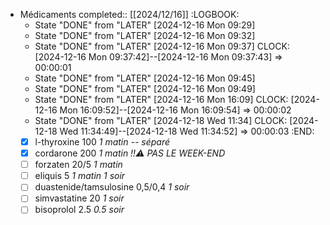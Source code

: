 - Médicaments
  completed:: [[2024/12/16]]
  :LOGBOOK:
  * State "DONE" from "LATER" [2024-12-16 Mon 09:29]
  * State "DONE" from "LATER" [2024-12-16 Mon 09:32]
  * State "DONE" from "LATER" [2024-12-16 Mon 09:37]
  CLOCK: [2024-12-16 Mon 09:37:42]--[2024-12-16 Mon 09:37:43] =>  00:00:01
  * State "DONE" from "LATER" [2024-12-16 Mon 09:45]
  * State "DONE" from "LATER" [2024-12-16 Mon 09:49]
  * State "DONE" from "LATER" [2024-12-16 Mon 16:09]
  CLOCK: [2024-12-16 Mon 16:09:52]--[2024-12-16 Mon 16:09:54] =>  00:00:02
  * State "DONE" from "LATER" [2024-12-18 Wed 11:34]
  CLOCK: [2024-12-18 Wed 11:34:49]--[2024-12-18 Wed 11:34:52] =>  00:00:03
  :END:
  + [x] l-thyroxine 100 _1 matin -- séparé_
  + [x] cordarone 200 _1 matin_ *!!⚠️ PAS LE WEEK-END*
  + [ ] forzaten 20/5 _1 matin_
  + [ ] eliquis 5 _1 matin 1 soir_
  + [ ] duastenide/tamsulosine 0,5/0,4 _1 soir_
  + [ ] simvastatine 20 _1 soir_
  + [ ] bisoprolol 2.5 _0.5 soir_